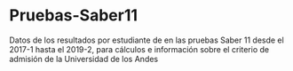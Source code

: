 # Pruebas-Saber11
Datos de los resultados por estudiante de en las pruebas Saber 11 desde el 2017-1 hasta el 2019-2, para cálculos e información sobre el criterio de admisión de la Universidad de los Andes
